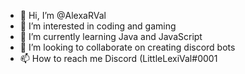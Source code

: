 - 👋 Hi, I’m @AlexaRVal
- 👀 I’m interested in coding and gaming
- 🌱 I’m currently learning Java and JavaScript
- 💞️ I’m looking to collaborate on creating discord bots
- 📫 How to reach me Discord (LittleLexiVal<Alexa>#0001

<!---
AlexaRVal/AlexaRVal is a ✨ special ✨ repository because its `README.md` (this file) appears on your GitHub profile.
You can click the Preview link to take a look at your changes.
--->
